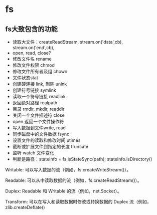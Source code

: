 # fs

## fs大致包含的功能

+ 读取大文件：createReadStream, stream.on('data',cb), stream.on('end',cb),
+ open, read, close?
+ 修改文件名 rename
+ 修改文件权限 chmod
+ 修改文件所有者及组 chown
+ 文件状态stat
+ 创建硬连接 link, 删除 unink
+ 创建符号链接 symlink
+ 读取一个符号链接 readlink
+ 返回绝对路径 realpath
+ 目录 rmdir, mkdir, readdir
+ 关闭一个文件描述符 close
+ open  返回一个文件操作符
+ 写入数据到文件write, read
+ 同步磁盘中的文件数据 fsync
+ 设置文件的读取和修改时间  utimes
+ 截断或扩展文件到指定的长度 truncate
+ 监听 watch 文件变化
+ 判断是路径：stateInfo = fs.isStateSync(path); stateInfo.isDirectory()

Writable: 可以写入数据的流（例如，fs.createWriteStream()）。

Readable: 可以从中读取数据的流（例如，fs.createReadStream()）。

Duplex: Readable 和 Writable 的流（例如，net.Socket）。

Transform: 可以在写入和读取数据时修改或转换数据的 Duplex 流（例如，zlib.createDeflate()
